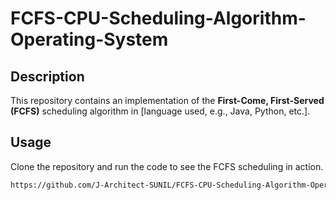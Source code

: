 # FCFS-CPU-Scheduling-Algorithm-Operating-System

## Description
This repository contains an implementation of the **First-Come, First-Served (FCFS)** scheduling algorithm in [language used, e.g., Java, Python, etc.].

## Usage
Clone the repository and run the code to see the FCFS scheduling in action.

```bash
https://github.com/J-Architect-SUNIL/FCFS-CPU-Scheduling-Algorithm-Operating-System.git
